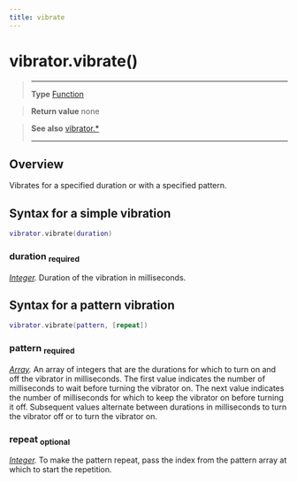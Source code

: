 ```yaml
---
title: vibrate
---
```

# vibrator.vibrate()

> --------------------- ------------------------------------------------------------------------------------------
> __Type__              [Function](https://docs.coronalabs.com/api/type/Function.html)

> __Return value__      none

> __See also__          [vibrator.*](/plugin/vibrator/)
> --------------------- ------------------------------------------------------------------------------------------

## Overview

Vibrates for a specified duration or with a specified pattern.

## Syntax for a simple vibration
```lua
vibrator.vibrate(duration)
```
### duration <sub>required</sub>
_[Integer](/type/Integer)._ Duration of the vibration in milliseconds.

## Syntax for a pattern vibration
```lua
vibrator.vibrate(pattern, [repeat])
```
### pattern <sub>required</sub>
_[Array](https://docs.coronalabs.com/api/type/Array.html)._ An array of integers that are the durations for which to turn on and off the vibrator in milliseconds. The first value indicates the number of milliseconds to wait before turning the vibrator on. The next value indicates the number of milliseconds for which to keep the vibrator on before turning it off. Subsequent values alternate between durations in milliseconds to turn the vibrator off or to turn the vibrator on.

### repeat <sub>optional</sub>
_[Integer](/type/Integer)._ To make the pattern repeat, pass the index from the pattern array at which to start the repetition.
